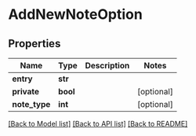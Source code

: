 # AddNewNoteOption

## Properties
Name | Type | Description | Notes
------------ | ------------- | ------------- | -------------
**entry** | **str** |  | 
**private** | **bool** |  | [optional] 
**note_type** | **int** |  | [optional] 

[[Back to Model list]](../README.md#documentation-for-models) [[Back to API list]](../README.md#documentation-for-api-endpoints) [[Back to README]](../README.md)


